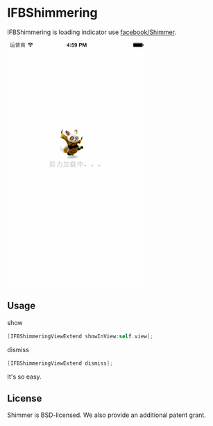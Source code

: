 IFBShimmering
=============

IFBShimmering is loading indicator use [facebook/Shimmer](https://github.com/facebook/Shimmer).

![Shimmer](https://github.com/yidahis/IFBShimmering/blob/master/IFBShimmer.gif?raw=true)

## Usage
show 
```objective-c
[IFBShimmeringViewExtend showInView:self.view];
```
dismiss
```objective-c
[IFBShimmeringViewExtend dismiss];
```

It's so easy. 


## License
Shimmer is BSD-licensed. We also provide an additional patent grant.